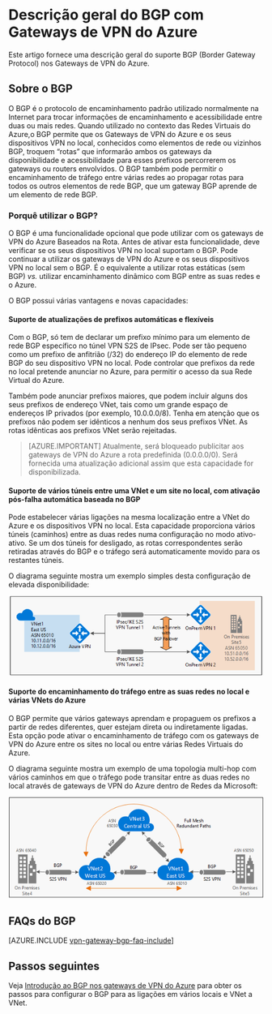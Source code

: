 <properties
   pageTitle="Descrição geral do BGP com Gateways de VPN do Azure | Microsoft Azure"
   description="Este artigo fornece uma descrição geral do BGP com Gateways de VPN do Azure."
   services="vpn-gateway"
   documentationCenter="na"
   authors="yushwang"
   manager="rossort"
   editor=""
   tags=""/>

<tags
   ms.service="vpn-gateway"
   ms.devlang="na"
   ms.topic="get-started-article"
   ms.tgt_pltfrm="na"
   ms.workload="infrastructure-services"
   ms.date="06/16/2016"
   ms.author="yushwang"/>

# Descrição geral do BGP com Gateways de VPN do Azure

Este artigo fornece uma descrição geral do suporte BGP (Border Gateway Protocol) nos Gateways de VPN do Azure.

## Sobre o BGP

O BGP é o protocolo de encaminhamento padrão utilizado normalmente na Internet para trocar informações de encaminhamento e acessibilidade entre duas ou mais redes. Quando utilizado no contexto das Redes Virtuais do Azure,o BGP permite que os Gateways de VPN do Azure e os seus dispositivos VPN no local, conhecidos como elementos de rede ou vizinhos BGP, troquem “rotas” que informarão ambos os gateways da disponibilidade e acessibilidade para esses prefixos percorrerem os gateways ou routers envolvidos. O BGP também pode permitir o encaminhamento de tráfego entre várias redes ao propagar rotas para todos os outros elementos de rede BGP, que um gateway BGP aprende de um elemento de rede BGP.
 
### Porquê utilizar o BGP?

O BGP é uma funcionalidade opcional que pode utilizar com os gateways de VPN do Azure Baseados na Rota. Antes de ativar esta funcionalidade, deve verificar se os seus dispositivos VPN no local suportam o BGP. Pode continuar a utilizar os gateways de VPN do Azure e os seus dispositivos VPN no local sem o BGP. É o equivalente a utilizar rotas estáticas (sem BGP) *vs.* utilizar encaminhamento dinâmico com BGP entre as suas redes e o Azure.

O BGP possui várias vantagens e novas capacidades:

#### Suporte de atualizações de prefixos automáticas e flexíveis

Com o BGP, só tem de declarar um prefixo mínimo para um elemento de rede BGP específico no túnel VPN S2S de IPsec. Pode ser tão pequeno como um prefixo de anfitrião (/32) do endereço IP do elemento de rede BGP do seu dispositivo VPN no local. Pode controlar que prefixos da rede no local pretende anunciar no Azure, para permitir o acesso da sua Rede Virtual do Azure.
    
Também pode anunciar prefixos maiores, que podem incluir alguns dos seus prefixos de endereço VNet, tais como um grande espaço de endereços IP privados (por exemplo, 10.0.0.0/8). Tenha em atenção que os prefixos não podem ser idênticos a nenhum dos seus prefixos VNet. As rotas idênticas aos prefixos VNet serão rejeitadas.

>[AZURE.IMPORTANT] Atualmente, será bloqueado publicitar aos gateways de VPN do Azure a rota predefinida (0.0.0.0/0). Será fornecida uma atualização adicional assim que esta capacidade for disponibilizada.

#### Suporte de vários túneis entre uma VNet e um site no local, com ativação pós-falha automática baseada no BGP

Pode estabelecer várias ligações na mesma localização entre a VNet do Azure e os dispositivos VPN no local. Esta capacidade proporciona vários túneis (caminhos) entre as duas redes numa configuração no modo ativo-ativo. Se um dos túneis for desligado, as rotas correspondentes serão retiradas através do BGP e o tráfego será automaticamente movido para os restantes túneis.
    
O diagrama seguinte mostra um exemplo simples desta configuração de elevada disponibilidade:
    
![Vários caminhos ativos](./media/vpn-gateway-bgp-overview/multiple-active-tunnels.png)

#### Suporte do encaminhamento do tráfego entre as suas redes no local e várias VNets do Azure

O BGP permite que vários gateways aprendam e propaguem os prefixos a partir de redes diferentes, quer estejam direta ou indiretamente ligadas. Esta opção pode ativar o encaminhamento de tráfego com os gateways de VPN do Azure entre os sites no local ou entre várias Redes Virtuais do Azure.
    
O diagrama seguinte mostra um exemplo de uma topologia multi-hop com vários caminhos em que o tráfego pode transitar entre as duas redes no local através de gateways de VPN do Azure dentro de Redes da Microsoft:

![Tráfego multi-hop](./media/vpn-gateway-bgp-overview/full-mesh-transit.png)

## FAQs do BGP


[AZURE.INCLUDE [vpn-gateway-bgp-faq-include](../../includes/vpn-gateway-bpg-faq-include.md)] 




## Passos seguintes

Veja [Introdução ao BGP nos gateways de VPN do Azure](./vpn-gateway-bgp-resource-manager-ps.md) para obter os passos para configurar o BGP para as ligações em vários locais e VNet a VNet.




<!--HONumber=Aug16_HO1-->


